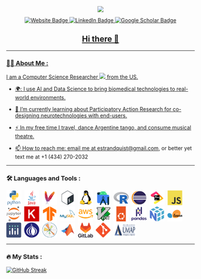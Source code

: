 <div id="header" align="center">
  <img src="https://media1.giphy.com/media/v1.Y2lkPTc5MGI3NjExcWxyaXRnbzZscGpydmVrYjdyb2dlMXh4c2FlMXd4OTRmc3UzYTV2MyZlcD12MV9pbnRlcm5hbF9naWZfYnlfaWQmY3Q9Zw/LMcB8XospGZO8UQq87/giphy.gif" width="250"/>
</div>

<!-- <br>  This adds extra spacing -->
<div style="height: 10px;"></div> <!-- This adds smaller spacing -->


<div id="badges" align="center">

<a href="https://elliestrandquist.com/">
    <img src="https://img.shields.io/badge/elliestrandquist.com-purple?style=for-the-badge" alt="Website Badge" width="150"/>
</a>
  
<a href="https://www.linkedin.com/in/gabrielle-strandquist-phd-0798a8134">
    <img src="https://img.shields.io/badge/LinkedIn-blue?style=for-the-badge&logo=linkedin&logoColor=white" alt="LinkedIn Badge" width="70"/>
  </a>

  <a href="https://scholar.google.com/citations?user=OHoyw8AAAAAJ&hl=en">
    <img src="https://img.shields.io/badge/Google_Scholar-red?style=for-the-badge&logo=google-scholar&logoColor=white" alt="Google Scholar Badge" width="125"/>
</div>

<div align="center">
  <h2>Hi there 👋</h2>
</div>

---

### :woman_technologist: About Me :
I am a Computer Science Researcher <img src="https://media.giphy.com/media/WUlplcMpOCEmTGBtBW/giphy.gif" width="30"> from the US.
- 🌍: I use AI and Data Science to bring biomedical technologies to real-world environments.

- :seedling: I’m currently learning about Participatory Action Research for co-designing neurotechnologies with end-users.

- :zap: In my free time I travel, dance Argentine tango, and consume musical theatre.

- :mailbox: How to reach me: email me at estrandquist@gmail.com, or better yet text me at +1 (434) 270-2032


---

### :hammer_and_wrench: Languages and Tools :
<div>
<img src="https://github.com/devicons/devicon/blob/master/icons/python/python-original-wordmark.svg" title="Python" alt="Python" width="40" height="40"/>&nbsp;
<img src="https://github.com/devicons/devicon/blob/master/icons/java/java-original-wordmark.svg" title="Java" alt="Java" width="40" height="40"/>&nbsp;
  <img src="https://github.com/devicons/devicon/blob/master/icons/maven/maven-original.svg" title="Maven" alt="Maven" width="40" height="40"/>&nbsp;
  <img src="https://github.com/devicons/devicon/blob/master/icons/bash/bash-original.svg" title="Bash" alt="Bash" width="40" height="40"/>&nbsp;
  <img src="https://github.com/devicons/devicon/blob/master/icons/linux/linux-original.svg" title="Linux" alt="Linux" width="40" height="40"/>&nbsp;
  <img src="https://github.com/devicons/devicon/blob/master/icons/androidstudio/androidstudio-original.svg" title="AndroidStudio" alt="AndroidStudio" width="40" height="40"/>&nbsp;
  <img src="https://github.com/devicons/devicon/blob/master/icons/r/r-original.svg" title="R" alt="R " width="40" height="40"/>&nbsp;
  <img src="https://github.com/devicons/devicon/blob/master/icons/eclipse/eclipse-original.svg"  title="Eclipse" alt="Eclipse" width="40" height="40"/>&nbsp;
  <img src="https://github.com/devicons/devicon/blob/master/icons/jetbrains/jetbrains-original.svg" title="jetbrains" alt="jetbrains" width="40" height="40"/>&nbsp;
  <img src="https://github.com/devicons/devicon/blob/master/icons/javascript/javascript-original.svg" title="JavaScript" alt="JavaScript" width="40" height="40"/>&nbsp;
  <img src="https://github.com/devicons/devicon/blob/master/icons/jupyter/jupyter-original-wordmark.svg" title="Jupyter" alt="Jupyter" width="40" height="40"/>&nbsp;
  <img src="https://github.com/devicons/devicon/blob/master/icons/keras/keras-original.svg" title="Keras"  alt="Keras" width="40" height="40"/>&nbsp;
  <img src="https://github.com/devicons/devicon/blob/master/icons/tensorflow/tensorflow-original.svg" title="TensorFlow" alt="TensorFlow" width="40" height="40"/>&nbsp;
  <img src="https://github.com/devicons/devicon/blob/master/icons/mysql/mysql-original-wordmark.svg" title="MySQL"  alt="MySQL" width="40" height="40"/>&nbsp;
  <img src="https://github.com/devicons/devicon/blob/master/icons/amazonwebservices/amazonwebservices-plain-wordmark.svg" title="AWS" alt="AWS" width="40" height="40"/>&nbsp;
<img src="https://github.com/devicons/devicon/blob/master/icons/vim/vim-original.svg" title="Vim" alt="Vim" width="40" height="40"/>&nbsp;
<img src="https://github.com/devicons/devicon/blob/master/icons/ubuntu/ubuntu-original.svg" title="Ubuntu" alt="Ubuntu" width="40" height="40"/>&nbsp;
<img src="https://github.com/devicons/devicon/blob/master/icons/pandas/pandas-original-wordmark.svg" title="Pandas" alt="Pandas" width="40" height="40"/>&nbsp;
<img src="https://github.com/devicons/devicon/blob/master/icons/numpy/numpy-original.svg" title="Numpy" alt="Numpy" width="40" height="40"/>&nbsp;
<img src="https://github.com/devicons/devicon/blob/master/icons/scikitlearn/scikitlearn-original.svg" title="Scikitlearn" alt="Scikitlearn" width="40" height="40"/>&nbsp;
<img src="https://github.com/devicons/devicon/blob/master/icons/plotly/plotly-original.svg" title="Plotly" alt="Plotly" width="40" height="40"/>&nbsp;
<img src="https://github.com/devicons/devicon/blob/master/icons/perl/perl-original.svg" title="Perl" alt="Perl" width="40" height="40"/>&nbsp;
<img src="https://github.com/devicons/devicon/blob/master/icons/matplotlib/matplotlib-original.svg" title="Matplotlib" alt="Matplotlib" width="40" height="40"/>&nbsp;
<img src="https://github.com/devicons/devicon/blob/master/icons/matlab/matlab-original.svg" title="Matlab" alt="Matlab" width="40" height="40"/>&nbsp;
  <img src="https://github.com/devicons/devicon/blob/master/icons/gitlab/gitlab-original-wordmark.svg" title="GitLab" alt="GitLab" width="40" height="40"/>&nbsp;
  <img src="https://github.com/devicons/devicon/blob/master/icons/git/git-plain.svg" title="Git" alt="Git" width="40" height="40"/>&nbsp;
  <img src="https://github.com/lmcinnes/umap/blob/master/doc/logo_large.png" title="UMAP" **alt="UMAP" width="60" height="40"/>
</div>


---

### :fire: My Stats :
[![GitHub Streak](http://github-readme-streak-stats.herokuapp.com?user=strandquistg&theme=dark&background=000000)](https://git.io/streak-stats)


<!--
https://media1.giphy.com/media/v1.Y2lkPTc5MGI3NjExcWxyaXRnbzZscGpydmVrYjdyb2dlMXh4c2FlMXd4OTRmc3UzYTV2MyZlcD12MV9pbnRlcm5hbF9naWZfYnlfaWQmY3Q9Zw/LMcB8XospGZO8UQq87/giphy.gif

https://media0.giphy.com/media/v1.Y2lkPTc5MGI3NjExZnk1NHJ1NmFoY2VjMGx5MmF1OXVlbjZkajd6eHY5YWswMGQ4b2dtZyZlcD12MV9pbnRlcm5hbF9naWZfYnlfaWQmY3Q9Zw/L1R1tvI9svkIWwpVYr/giphy.gif

</a>
  <a href="https://elliestrandquist.com/">
    <img src="https://img.shields.io/badge/Website-purple?style=for-the-badge&logo=world&logoColor=white" alt="Website Badge" width="65"/>
</a>

<a href="mailto:estrandquist@gmail.com">
    <img src="https://img.shields.io/badge/Email-black?style=for-the-badge&logo=gmail&logoColor=white" alt="Email Badge" width="70"/>
</a>

<div align="center">
<img src="https://komarev.com/ghpvc/?username=strandquistg&style=flat-square&color=blue" alt="" width="100"/>
</div>

-->

<!--
**strandquistg/strandquistg** is a ✨ _special_ ✨ repository because its `README.md` (this file) appears on your GitHub profile.

Here are some ideas to get you started:

- 🔭 I’m currently working on ...
- 🌱 I’m currently learning ...
- 👯 I’m looking to collaborate on ...
- 🤔 I’m looking for help with ...
- 💬 Ask me about ...
- 📫 How to reach me: ...
- 😄 Pronouns: ...
- ⚡ Fun fact: ...
-->
